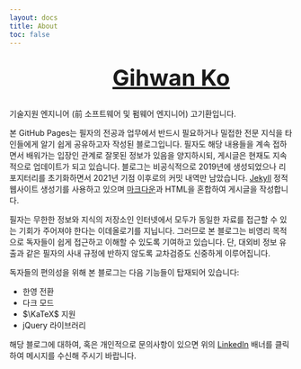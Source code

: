 ```yaml
---
layout: docs
title: About
toc: false
---
```

<div style="display: flex; flex-flow: row nowrap; justify-content: center; padding: 8px 0px 8px 0px;">
<a title="LinkedIn"  href="https://www.linkedin.com/in/gihwanko/" style="width: auto; height: auto; color: unset;">
<section style="display: flex; flex-flow: row nowrap; justify-content: center;">
<span style="display: inline-block; align-self:center; background-image:url('/images/icons/icon-linkedin.png'); background-repeat: no-repeat; background-position: center; background-size: 64px; width: 64px; height: 64px;"></span>
<span style="align-self: center; margin-left: 8px; font-size: 40px; font-weight: bold;">Gihwan Ko</span>
</section></a></div>

기술지원 엔지니어 (前 소프트웨어 및 펌웨어 엔지니어) 고기환입니다.

본 GitHub Pages는 필자의 전공과 업무에서 반드시 필요하거나 밀접한 전문 지식을 타인들에게 알기 쉽게 공유하고자 작성된 블로그입니다. 필자도 해당 내용들을 계속 접하면서 배워가는 입장인 관계로 잘못된 정보가 있음을 양지하시되, 게시글은 현재도 지속적으로 업데이트가 되고 있습니다. 블로그는 비공식적으로 2019년에 생성되었으나 리포지터리를 초기화하면서 2021년 기점 이후로의 커밋 내역만 남았습니다. [Jekyll](https://jekyllrb.com/) 정적 웹사이트 생성기를 사용하고 있으며 [마크다운](https://www.markdownguide.org/)과 HTML을 혼합하여 게시글을 작성합니다.

필자는 무한한 정보와 지식의 저장소인 인터넷에서 모두가 동일한 자료를 접근할 수 있는 기회가 주어져야 한다는 이데올로기를 지닙니다. 그러므로 본 블로그는 비영리 목적으로 독자들이 쉽게 접근하고 이해할 수 있도록 기여하고 있습니다. 단, 대외비 정보 유출과 같은 필자의 사내 규정에 반하지 않도록 교차검증도 신중하게 이루어집니다.

독자들의 편의성을 위해 본 블로그는 다음 기능들이 탑재되어 있습니다:

* 한영 전환
* 다크 모드
* $\KaTeX$ 지원
* jQuery 라이브러리

해당 블로그에 대하여, 혹은 개인적으로 문의사항이 있으면 위의 [LinkedIn](https://www.linkedin.com/in/gihwanko/) 배너를 클릭하여 메시지를 수신해 주시기 바랍니다.

